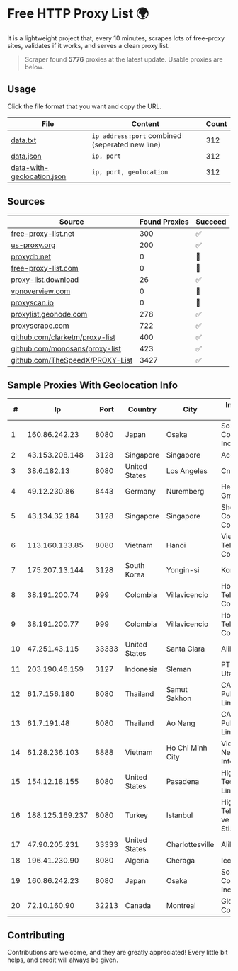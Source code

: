 
# Free HTTP Proxy List 🌍

It is a lightweight project that, every 10 minutes, scrapes lots of free-proxy sites, validates if it works, and serves a clean proxy list.


> Scraper found **5776** proxies at the latest update. Usable proxies are below.

## Usage

Click the file format that you want and copy the URL.


|File|Content|Count|
|----|-------|-----|
|[data.txt](https://raw.githubusercontent.com/themiralay/Proxy-List-World/master/data.txt)|`ip_address:port` combined (seperated new line)|312|
|[data.json](https://raw.githubusercontent.com/themiralay/Proxy-List-World/master/data.json)|`ip, port`|312|
|[data-with-geolocation.json](https://raw.githubusercontent.com/themiralay/Proxy-List-World/master/data-with-geolocation.json)|`ip, port, geolocation`|312|

## Sources

|Source|Found Proxies|Succeed|
|------|-------------|-------|
|[free-proxy-list.net](https://free-proxy-list.net)|300|✅|
|[us-proxy.org](https://www.us-proxy.org)|200|✅|
|[proxydb.net](http://proxydb.net)|0|🚫|
|[free-proxy-list.com](https://free-proxy-list.com/?page=&port=&type%5B%5D=http&type%5B%5D=https&up_time=0&search=Search)|0|🚫|
|[proxy-list.download](https://www.proxy-list.download/HTTP)|26|✅|
|[vpnoverview.com](https://vpnoverview.com/privacy/anonymous-browsing/free-proxy-servers)|0|🚫|
|[proxyscan.io](https://www.proxyscan.io)|0|🚫|
|[proxylist.geonode.com](https://proxylist.geonode.com/api/proxy-list?limit=300&page=1&sort_by=lastChecked&sort_type=desc&protocols=http,https)|278|✅|
|[proxyscrape.com](https://api.proxyscrape.com/v2/?request=displayproxies&protocol=http&timeout=10000&country=all&ssl=all&anonymity=all)|722|✅|
|[github.com/clarketm/proxy-list](https://raw.githubusercontent.com/clarketm/proxy-list/master/proxy-list-raw.txt)|400|✅|
|[github.com/monosans/proxy-list](https://raw.githubusercontent.com/monosans/proxy-list/main/proxies/http.txt)|423|✅|
|[github.com/TheSpeedX/PROXY-List](https://raw.githubusercontent.com/TheSpeedX/PROXY-List/master/http.txt)|3427|✅|


## Sample Proxies With Geolocation Info

|#|Ip|Port|Country|City|Internet Service Provider|
|-|--|----|-------|----|-------------------------|
|1|160.86.242.23|8080|Japan|Osaka|Sony Network Communications Inc|
|2|43.153.208.148|3128|Singapore|Singapore|Aceville Pte.ltd|
|3|38.6.182.13|8080|United States|Los Angeles|Cnservers LLC|
|4|49.12.230.86|8443|Germany|Nuremberg|Hetzner Online GmbH|
|5|43.134.32.184|3128|Singapore|Singapore|Shenzhen Tencent Computer Systems Company Limited|
|6|113.160.133.85|8080|Vietnam|Hanoi|VietNam Post and Telecom Corporation|
|7|175.207.13.144|3128|South Korea|Yongin-si|Korea Telecom|
|8|38.191.200.74|999|Colombia|Villavicencio|Hola Telecomunicacines Colombia S.A.S|
|9|38.191.200.77|999|Colombia|Villavicencio|Hola Telecomunicacines Colombia S.A.S|
|10|47.251.43.115|33333|United States|Santa Clara|Alibaba Cloud LLC|
|11|203.190.46.159|3127|Indonesia|Sleman|PT Jaring Lintas Utara|
|12|61.7.156.180|8080|Thailand|Samut Sakhon|CAT Telecom Public Company Limited|
|13|61.7.191.48|8080|Thailand|Ao Nang|CAT Telecom Public Company Limited|
|14|61.28.236.103|8888|Vietnam|Ho Chi Minh City|Vietnam Internet Network Information Center|
|15|154.12.18.155|8080|United States|Pasadena|High Family Technology Co., Limited|
|16|188.125.169.237|8080|Turkey|Istanbul|High Speed Telekomunikasyon ve Hab. Hiz. Ltd. Sti.|
|17|47.90.205.231|33333|United States|Charlottesville|Alibaba.com LLC|
|18|196.41.230.90|8080|Algeria|Cheraga|Icosnet SPA|
|19|160.86.242.23|8080|Japan|Osaka|Sony Network Communications Inc|
|20|72.10.160.90|32213|Canada|Montreal|GloboTech Communications|



## Contributing

Contributions are welcome, and they are greatly appreciated! Every
little bit helps, and credit will always be given.

